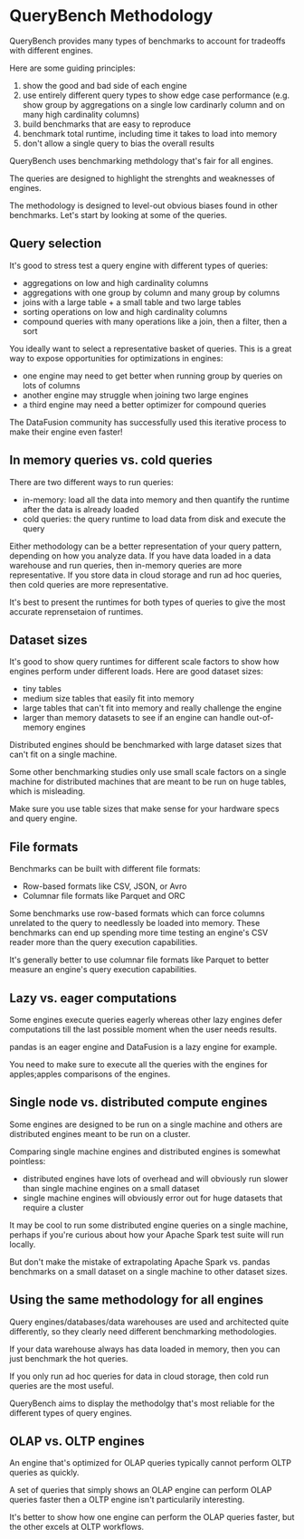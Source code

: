 # QueryBench Methodology

QueryBench provides many types of benchmarks to account for tradeoffs with different engines.

Here are some guiding principles:

1. show the good and bad side of each engine
1. use entirely different query types to show edge case performance (e.g. show group by aggregations on a single low cardinarly column and on many high cardinality columns)
1. build benchmarks that are easy to reproduce
2. benchmark total runtime, including time it takes to load into memory
3. don't allow a single query to bias the overall results

QueryBench uses benchmarking methdology that's fair for all engines.

The queries are designed to highlight the strenghts and weaknesses of engines.

The methodology is designed to level-out obvious biases found in other benchmarks.  Let's start by looking at some of the queries.

## Query selection

It's good to stress test a query engine with different types of queries:

* aggregations on low and high cardinality columns
* aggregations with one group by column and many group by columns
* joins with a large table + a small table and two large tables
* sorting operations on low and high cardinality columns
* compound queries with many operations like a join, then a filter, then a sort

You ideally want to select a representative basket of queries.  This is a great way to expose opportunities for optimizations in engines:

* one engine may need to get better when running group by queries on lots of columns
* another engine may struggle when joining two large engines
* a third engine may need a better optimizer for compound queries

The DataFusion community has successfully used this iterative process to make their engine even faster!

## In memory queries vs. cold queries

There are two different ways to run queries:

* in-memory: load all the data into memory and then quantify the runtime after the data is already loaded
* cold queries: the query runtime to load data from disk and execute the query

Either methodology can be a better representation of your query pattern, depending on how you analyze data.  If you have data loaded in a data warehouse and run queries, then in-memory queries are more representative.  If you store data in cloud storage and run ad hoc queries, then cold queries are more representative.

It's best to present the runtimes for both types of queries to give the most accurate reprensetaion of runtimes.

## Dataset sizes

It's good to show query runtimes for different scale factors to show how engines perform under different loads.  Here are good dataset sizes:

* tiny tables
* medium size tables that easily fit into memory
* large tables that can't fit into memory and really challenge the engine
* larger than memory datasets to see if an engine can handle out-of-memory engines

Distributed engines should be benchmarked with large dataset sizes that can't fit on a single machine.

Some other benchmarking studies only use small scale factors on a single machine for distributed machines that are meant to be run on huge tables, which is misleading.

Make sure you use table sizes that make sense for your hardware specs and query engine.

## File formats

Benchmarks can be built with different file formats:

* Row-based formats like CSV, JSON, or Avro
* Columnar file formats like Parquet and ORC

Some benchmarks use row-based formats which can force columns unrelated to the query to needlessly be loaded into memory.  These benchmarks can end up spending more time testing an engine's CSV reader more than the query execution capabilities.

It's generally better to use columnar file formats like Parquet to better measure an engine's query execution capabilities.

## Lazy vs. eager computations

Some engines execute queries eagerly whereas other lazy engines defer computations till the last possible moment when the user needs results.

pandas is an eager engine and DataFusion is a lazy engine for example.

You need to make sure to execute all the queries with the engines for apples;apples comparisons of the engines.

## Single node vs. distributed compute engines

Some engines are designed to be run on a single machine and others are distributed engines meant to be run on a cluster.

Comparing single machine engines and distributed engines is somewhat pointless:

* distributed engines have lots of overhead and will obviously run slower than single machine engines on a small dataset
* single machine engines will obviously error out for huge datasets that require a cluster

It may be cool to run some distributed engine queries on a single machine, perhaps if you're curious about how your Apache Spark test suite will run locally.

But don't make the mistake of extrapolating Apache Spark vs. pandas benchmarks on a small dataset on a single machine to other dataset sizes.

## Using the same methodology for all engines

Query engines/databases/data warehouses are used and architected quite differently, so they clearly need different benchmarking methodologies.

If your data warehouse always has data loaded in memory, then you can just benchmark the hot queries.

If you only run ad hoc queries for data in cloud storage, then cold run queries are the most useful.

QueryBench aims to display the methodolgy that's most reliable for the different types of query engines.

## OLAP vs. OLTP engines

An engine that's optimized for OLAP queries typically cannot perform OLTP queries as quickly.

A set of queries that simply shows an OLAP engine can perform OLAP queries faster then a OLTP engine isn't particularily interesting.

It's better to show how one engine can perform the OLAP queries faster, but the other excels at OLTP workflows.
